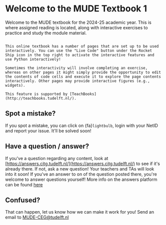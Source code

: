 # Welcome to the MUDE Textbook 1

Welcome to the MUDE textbook for the 2024-25 academic year. This is where assigned reading is located, along with interactive exercises to practice and study the module material.

````{admonition} Interactive Pages---Use Python in your Browser!
    
This online textbook has a number of pages that are set up to be used interactively. You can use the "Live Code" button under the Rocket Ship icon in the top right to activate the interactive features and use Python interactively!

Sometimes the interactivity will involve completing an exercise, whereas on other pages it might simply provide the opportunity to edit the contents of code cells and execute it to explore the page contents interactively. Other pages may provide interactive figures (e.g., widgets).

This feature is supported by [TeachBooks](http://teachbooks.tudelft.nl/).

````

## Spot a mistake?
If you spot a mistake, you can click on {fa}`lightbulb`, login with your NetID and report your issue. It'll be solved soon!

## Have a question / answer?
If you've a question regarding any content, look at [https://answers.citg.tudelft.nl/](https://answers.citg.tudelft.nl/) to see if it's already there. If not, ask a new question! Your teachers and TAs will look into it soon! If you've an answer to on of the question posted there, you're welcome to answer questions yourself! More info on the answers platform can be found [here](https://mude.citg.tudelft.nl/2024/info/#answers-platform)

## Confused?
That can happen, let us know how we can make it work for you! Send an email to [MUDE-CEG@tudelft.nl](mailto:MUDE-CEG@tudelft.nl)